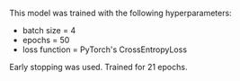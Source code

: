 This model was trained with the following hyperparameters:

- batch size = 4
- epochs = 50
- loss function = PyTorch's CrossEntropyLoss

Early stopping was used. Trained for 21 epochs.
